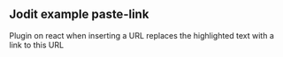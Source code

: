 ## Jodit example paste-link

Plugin on react when inserting a URL replaces the highlighted text with a link to this URL
